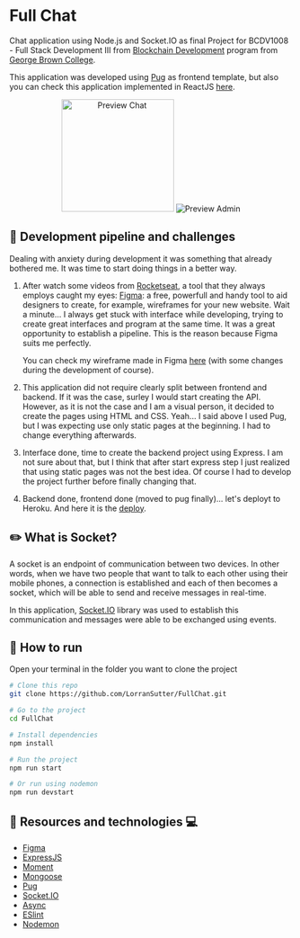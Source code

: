 # Full Chat

Chat application using Node.js and Socket.IO as final Project for BCDV1008 - Full Stack Development III from [Blockchain Development](https://www.georgebrown.ca/programs/blockchain-development-program-t175/) program from [George Brown College](https://www.georgebrown.ca).

This application was developed using [Pug](https://pugjs.org/api/getting-started.html) as frontend template, but also you can check this application implemented in ReactJS [here](https://github.com/LorranSutter/FullChat-React).

<div align="center">

<img src="../assets/preview.gif?raw=true" alt="Preview Chat" height=200/>

<img src="https://res.cloudinary.com/lorransutter/image/upload/v1588973266/FullChat_admin.gif" alt="Preview Admin">

</div>

## :straight_ruler: Development pipeline and challenges

Dealing with anxiety during development it was something that already bothered me. It was time to start doing things in a better way.

1. After watch some videos from [Rocketseat](https://www.youtube.com/channel/UCSfwM5u0Kce6Cce8_S72olg/featured), a tool that they always employs caught my eyes: [Figma](https://www.figma.com/): a free, powerfull and handy tool to aid designers to create, for example, wireframes for your new website. Wait a minute... I always get stuck with interface while developing, trying to create great interfaces and program at the same time. It was a great opportunity to establish a pipeline. This is the reason because Figma suits me perfectly.

   You can check my wireframe made in Figma [here](https://www.figma.com/file/vnNwlNAq3iDuazxRo2eULX/Full-Chat?node-id=0%3A1) (with some changes during the development of course).

2. This application did not require clearly split between frontend and backend. If it was the case, surley I would start creating the API. However, as it is not the case and I am a visual person, it decided to create the pages using HTML and CSS. Yeah... I said above I used Pug, but I was expecting use only static pages at the beginning. I had to change everything afterwards.

3. Interface done, time to create the backend project using Express. I am not sure about that, but I think that after start express step I just realized that using static pages was not the best idea. Of course I had to develop the project further before finally changing that.

4. Backend done, frontend done (moved to pug finally)... let's deployt to Heroku. And here it is the [deploy](http://bcdv1008-fullchat.herokuapp.com/).

## :pencil2: What is Socket?

A socket is an endpoint of communication between two devices. In other words, when we have two people that want to talk to each other using their mobile phones, a connection is established and each of then becomes a socket, which will be able to send and receive messages in real-time.

In this application, [Socket.IO](https://socket.io/) library was used to establish this communication and messages were able to be exchanged using events.

## :runner: How to run

Open your terminal in the folder you want to clone the project

```bash
# Clone this repo
git clone https://github.com/LorranSutter/FullChat.git

# Go to the project
cd FullChat

# Install dependencies
npm install

# Run the project
npm run start

# Or run using nodemon
npm run devstart
```

## :book: Resources and technologies :computer:

- [Figma](https://www.figma.com/)
- [ExpressJS](http://expressjs.com/)
- [Moment](https://momentjs.com/)
- [Mongoose](https://mongoosejs.com/)
- [Pug](https://pugjs.org/api/getting-started.html)
- [Socket.IO](https://socket.io/)
- [Async](https://caolan.github.io/async/v3/)
- [ESlint](https://eslint.org/)
- [Nodemon](https://www.npmjs.com/package/nodemon)

